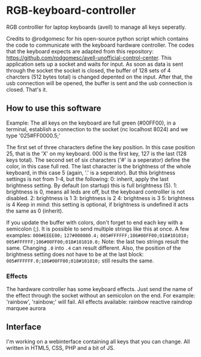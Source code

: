 # RGB-keyboard-controller
RGB controlller for laptop keyboards (avell) to manage all keys seperatly.

Credits to @rodgomesc for his open-source python script which contains the code to communicate with the keyboard hardware controller. The codes that the keyboard expects are adapted from this repository: https://github.com/rodgomesc/avell-unofficial-control-center.
This application sets up a socket and waits for input. As soon as data is sent through the socket the socket is closed, the buffer of 128 sets of 4 charcters (512 bytes total) is changed depented on the input. After that, the usb connection will be opened, the buffer is sent and the usb connection is closed. That's it.

## How to use this software
Example:
The all keys on the keyboard are full green (#00FF00), in a terminal, establish a connection to the socket (nc localhost 8024) and we type '025#FF0000.5;'

The first set of three characters define the key position. In this case position 25, that is the 'X' on my keyboard. 000 is the first key, 127 is the last (128 keys total).
The second set of six characters ('#' is a seperator) define the color, in this case full red.
The last character is the brightness of the whole keyboard, in this case 5 (again, '.' is a seperator). But this brightness settings is not from 1-4, but the following:
0: inherit, apply the last brightness setting. By default (on startup) this is full brightness (5).
1: brightness is 0, means all leds are off, but the keyboard controlller is not disabled.
2: brightness is 1
3: brightness is 2
4: brightness is 3
5: brightness is 4
Keep in mind: this setting is optional, if brightness is undefined it acts the same as 0 (inherit).

If you update the buffer with colors, don't forget to end each key with a semicolon (;). It is possible to send multiple strings like this at once. A few examples: `000#EEEE00;` `127#000000.4;` `005#FFFFFF;106#00FF00;018#101010;`  `005#FFFFFF;106#00FF00;018#101010.0;`
Note: the last two strings result the same. Changing `.0` into `.4` can result different. Also, the position of the brightness setting does not have to be at the last block: `005#FFFFFF.0;106#00FF00;018#101010;` still results the same.

### Effects
The hardware controller has some keyboard effects. Just send the name of the effect through the socket without an semicolon on the end. For example: 'rainbow', 'rainbow;' will fail.
All effects available:
rainbow
reactive
raindrop
marquee
aurora

## Interface
I'm working on a webinterface containing all keys that you can change. All written in HTML5, CSS, PHP and a bit of JS.
